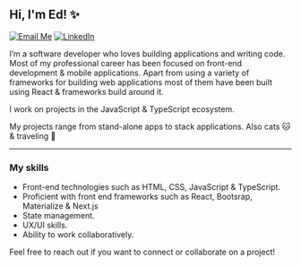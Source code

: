 ## Hi, I'm Ed! ✨

[![Email Me](https://img.shields.io/badge/Email-lookatemail@gmail.com-007735.svg)](mailto:lookatemail@gmail.com)
[![LinkedIn](https://img.shields.io/badge/LinkedIn-Connect-blue.svg?style=social&logo=linkedin)](https://www.linkedin.com/in/ancerys/)

I’m a software developer who loves building applications and writing code. Most of my professional career has been focused on front-end development & mobile applications. Apart from using a variety of frameworks for building web applications most of them have been built using React & frameworks build around it.

I work on projects in the JavaScript & TypeScript ecosystem.

My projects range from stand-alone apps to stack applications.
Also cats 🐱 & traveling 🚀

---

### My skills 

- Front-end technologies such as HTML, CSS, JavaScript & TypeScript.
- Proficient with front end frameworks such as React, Bootsrap, Materialize & Next.js
- State management.  
- UX/UI skills. 
- Ability to work collaboratively. 

Feel free to reach out if you want to connect or collaborate on a project!

<!--
**EdAncerys/edancerys** is a ✨ _special_ ✨ repository because its `README.md` (this file) appears on your GitHub profile.

Here are some ideas to get you started:

- 🔭 I’m currently working on ...
- 🌱 I’m currently learning ...
- 👯 I’m looking to collaborate on ...
- 🤔 I’m looking for help with ...
- 💬 Ask me about ...
- 📫 How to reach me: ...
- 😄 Pronouns: ...
- ⚡ Fun fact: ...
-->
